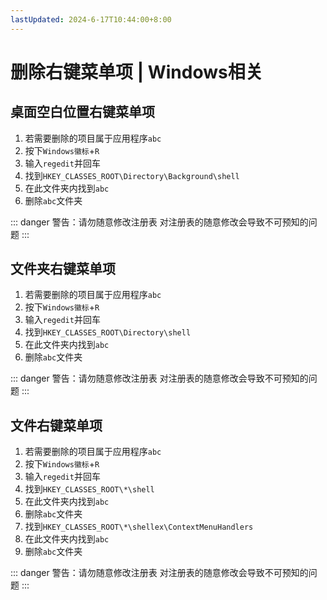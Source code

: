 ```yaml
---
lastUpdated: 2024-6-17T10:44:00+8:00
---
```


# 删除右键菜单项 | Windows相关

## 桌面空白位置右键菜单项

1. 若需要删除的项目属于应用程序```abc```
2. 按下```Windows徽标```+```R```
3. 输入```regedit```并回车
4. 找到```HKEY_CLASSES_ROOT\Directory\Background\shell```
5. 在此文件夹内找到```abc```
6. 删除```abc```文件夹

::: danger 警告：请勿随意修改注册表
对注册表的随意修改会导致不可预知的问题
:::

## 文件夹右键菜单项

1. 若需要删除的项目属于应用程序```abc```
2. 按下```Windows徽标```+```R```
3. 输入```regedit```并回车
4. 找到```HKEY_CLASSES_ROOT\Directory\shell```
5. 在此文件夹内找到```abc```
6. 删除```abc```文件夹

::: danger 警告：请勿随意修改注册表
对注册表的随意修改会导致不可预知的问题
:::

## 文件右键菜单项

1. 若需要删除的项目属于应用程序```abc```
2. 按下```Windows徽标```+```R```
3. 输入```regedit```并回车
4. 找到```HKEY_CLASSES_ROOT\*\shell```
5. 在此文件夹内找到```abc```
6. 删除```abc```文件夹
7. 找到```HKEY_CLASSES_ROOT\*\shellex\ContextMenuHandlers```
8. 在此文件夹内找到```abc```
9. 删除```abc```文件夹

::: danger 警告：请勿随意修改注册表
对注册表的随意修改会导致不可预知的问题
:::